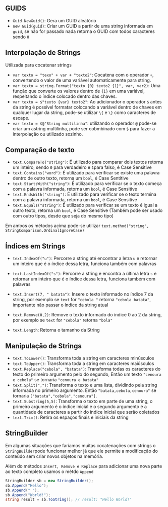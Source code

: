 ## GUIDS

- `Guid.NewGuid()`: Gera um GUID aleatório
- `new Guid(guid)`: Criar um GUID a partir de uma string informada em `guid`, se não for passado nada retorna o GUID com todos caracteres sendo `0`

## Interpolação de Strings
Utilizada para cocatenar strings
- `var texto = "texo" + var + "texto2"`: Cocatena com o operador `+`, convertendo o valor de uma variável automaticamente para string.
- `var texto = string.Format("texto {0} texto2 {1}", var, var2)`: Uma função que converte os valores dentro de `{i}` em uma variável, respeitando o índice colocado dentro das chaves.
- `var texto = $"texto {var} texto2"`: Ao adicionador o operador `$` antes da string é possível formatar colocando a variável dentro de chaves em qualquer lugar da string, pode-se utilizar `\{` e `\}` como caracteres de escape.
- `var texto = $@"String multilinha"`: utilizando o operador `@` pode-se criar um astring multilinha, pode ser cobmbinado com `$` para fazer a interpolação ou utilizado sozinho.

## Comparação de texto

- `text.CompareTo("string")`: É utilizado para comparar dois textos retorna um inteiro, sendo `0` para verdadeiro e `1`para falso, é Case Sensitive
- `text.Contains("word")`: É utilizado para verificar se existe uma palavra dentro de outro texto, retorna um `bool`, é Case Sentitive
- `text.StartsWith("string")`: É utilizado para verificar se o texto começa com a palavra informada, retorna um `bool`, é Case Sensitive
- `text.EndsWith("string")`: É utilizado para verificar se o texto termina com a palavra informada, retorna um `bool`, é Case Sensitive
- `text.Equals("string")`: É utilizado para verificar se um texto é igual a outro texto, retorna um `bool`, é Case Sensitive (Também pode ser usado com outro tipos, desde que seja do mesmo tipo)

Em ambos os métodos acima pode-se utilizar `text.method("string", StringComparison.OrdinalIgnoreCase)`



## Índices em Strings

- `text.IndexOf("u")`: Percorre a string até encontrar a letra `u` e retornar um inteiro que é o índice dessa letra, funciona também com palavras
- `text.LastIndexOf("s")`: Percorre a string e encontra a última letra `s` e retornar um inteiro que é o índice dessa letra, funciona também com palavras

- `text.Insert(7, " batata")`: Insere o texto informado no índice 7 da string, por exemplo se `text` for `"cebola "` retorna `"cebola batata"`, importante não passar o índice da string atual
- `text.Remove(0,2)`: Remove o texto informado do índice 0 ao 2 da string, por exemplo se `text` for `"cebola"` retorna `"bola"`
- `text.Length`: Retorna o tamanho da String

## Manipulação de Strings
- `text.ToLower()`: Transforma toda a string em caracteres minúsculos
- `text.ToUpper()`: Transforma toda a string em caracteres maiúsculos
- `text.Replace("cebola", "batata")`: Transforma todas os caracteres do texto do primeiro argumento pelo do segundo, Então um texto `"cenoura e cebola"` se tornaria `"cenoura e batata"`
- `text.Split(",")`: Transforma o texto e uma lista, dividindo pela string informada no primeiro argumento. Então `"batata,cebola,cenoura"` se tornaria `["batata","cebola","cenoura"]`.
- `text.Substring(5,5)`: Transforma o texto em parte de uma string, o primeiro argumento é o índice inicial e o segundo argumento é a quantidade de caracteres a partir do índice inicial que serão coletados
- `text.Trim()`: Retira os espaços finais e iniciais da string

## StringBuilder

Em algumas situações que fariamos muitas cocatenações com strings o `StringBuilder`pode funcionar melhor já que ele permite a modificação do conteúdo sem criar novos objetos na memória.

Além do métodos `Insert, Remove e Replace` para adicionar uma nova parte ao texto completo usamos o métdo `Append`

```C#
StringBuilder sb = new StringBuilder();
sb.Append("Hello");
sb.Append(" ");
sb.Append("World!");
string result = sb.ToString(); // result: "Hello World!"
```







